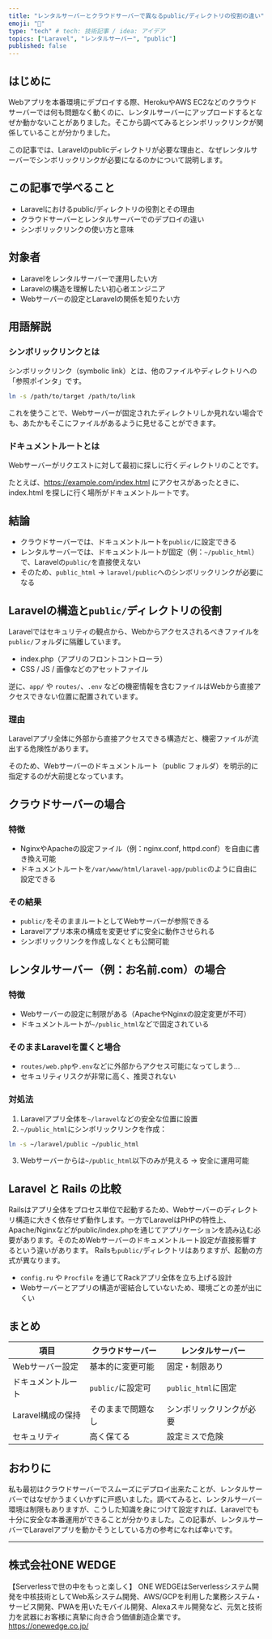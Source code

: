 ```yaml
---
title: "レンタルサーバーとクラウドサーバーで異なるpublic/ディレクトリの役割の違い"
emoji: "🧭"
type: "tech" # tech: 技術記事 / idea: アイデア
topics: ["Laravel", "レンタルサーバー", "public"]
published: false
---
```


## はじめに

Webアプリを本番環境にデプロイする際、HerokuやAWS EC2などのクラウドサーバーでは何も問題なく動くのに、レンタルサーバーにアップロードするとなぜか動かないことがありました。そこから調べてみるとシンボリックリンクが関係していることが分かりました。

この記事では、Laravelのpublicディレクトリが必要な理由と、なぜレンタルサーバーでシンボリックリンクが必要になるのかについて説明します。

## この記事で学べること

- Laravelにおけるpublic/ディレクトリの役割とその理由
- クラウドサーバーとレンタルサーバーでのデプロイの違い
- シンボリックリンクの使い方と意味


## 対象者

- Laravelをレンタルサーバーで運用したい方
- Laravelの構造を理解したい初心者エンジニア
- Webサーバーの設定とLaravelの関係を知りたい方

## 用語解説

### シンボリックリンクとは

シンボリックリンク（symbolic link）とは、他のファイルやディレクトリへの「参照ポインタ」です。

```bash
ln -s /path/to/target /path/to/link
```

これを使うことで、Webサーバーが固定されたディレクトリしか見れない場合でも、あたかもそこにファイルがあるように見せることができます。

### ドキュメントルートとは

Webサーバーがリクエストに対して最初に探しに行くディレクトリのことです。

たとえば、https://example.com/index.html にアクセスがあったときに、index.html を探しに行く場所がドキュメントルートです。

## 結論

- クラウドサーバーでは、ドキュメントルートを`public/`に設定できる
- レンタルサーバーでは、ドキュメントルートが固定（例：`~/public_html`）で、Laravelの`public/`を直接使えない
- そのため、`public_html` → `laravel/public`へのシンボリックリンクが必要になる

## Laravelの構造と`public/`ディレクトリの役割

Laravelではセキュリティの観点から、Webからアクセスされるべきファイルを`public/`フォルダに隔離しています。

- index.php（アプリのフロントコントローラ）
- CSS / JS / 画像などのアセットファイル

逆に、`app/` や `routes/`、`.env` などの機密情報を含むファイルはWebから直接アクセスできない位置に配置されています。

### 理由

Laravelアプリ全体に外部から直接アクセスできる構造だと、機密ファイルが流出する危険性があります。

そのため、Webサーバーのドキュメントルート（public フォルダ）を明示的に指定するのが大前提となっています。

## クラウドサーバーの場合

### 特徴

- NginxやApacheの設定ファイル（例：nginx.conf, httpd.conf）を自由に書き換え可能
- ドキュメントルートを`/var/www/html/laravel-app/public`のように自由に設定できる

### その結果

- `public/`をそのままルートとしてWebサーバーが参照できる
- Laravelアプリ本来の構成を変更せずに安全に動作させられる
- シンボリックリンクを作成しなくとも公開可能

## レンタルサーバー（例：お名前.com）の場合

### 特徴

- Webサーバーの設定に制限がある（ApacheやNginxの設定変更が不可）
- ドキュメントルートが`~/public_html`などで固定されている

### そのままLaravelを置くと場合

- `routes/web.php`や`.env`などに外部からアクセス可能になってしまう…
- セキュリティリスクが非常に高く、推奨されない

### 対処法

1. Laravelアプリ全体を`~/laravel`などの安全な位置に設置
2. `~/public_html`にシンボリックリンクを作成：

```bash
ln -s ~/laravel/public ~/public_html
```

3. Webサーバーからは`~/public_html`以下のみが見える → 安全に運用可能

## Laravel と Rails の比較

Railsはアプリ全体をプロセス単位で起動するため、Webサーバーのディレクトリ構造に大きく依存せず動作します。一方でLaravelはPHPの特性上、Apache/Nginxなどがpublic/index.phpを通じてアプリケーションを読み込む必要があります。そのためWebサーバーのドキュメントルート設定が直接影響するという違いがあります。
Railsも`public/`ディレクトリはありますが、起動の方式が異なります。

- `config.ru` や `Procfile` を通じてRackアプリ全体を立ち上げる設計
- Webサーバーとアプリの構造が密結合していないため、環境ごとの差が出にくい

## まとめ

| 項目 | クラウドサーバー | レンタルサーバー |
|------|------------|-------------------|
| Webサーバー設定 | 基本的に変更可能 | 固定・制限あり |
| ドキュメントルート | `public/`に設定可 | `public_html`に固定 |
| Laravel構成の保持 | そのままで問題なし | シンボリックリンクが必要 |
| セキュリティ | 高く保てる | 設定ミスで危険 |


## おわりに

私も最初はクラウドサーバーでスムーズにデプロイ出来たことが、レンタルサーバーではなぜかうまくいかずに戸惑いました。調べてみると、レンタルサーバー環境は制限もありますが、こうした知識を身につけて設定すれば、Laravelでも十分に安全な本番運用ができることが分かりました。この記事が、レンタルサーバーでLaravelアプリを動かそうとしている方の参考になれば幸いです。

---

## 株式会社ONE WEDGE
【Serverlessで世の中をもっと楽しく】
ONE WEDGEはServerlessシステム開発を中核技術としてWeb系システム開発、AWS/GCPを利用した業務システム・サービス開発、PWAを用いたモバイル開発、Alexaスキル開発など、元気と技術力を武器にお客様に真摯に向き合う価値創造企業です。
https://onewedge.co.jp/